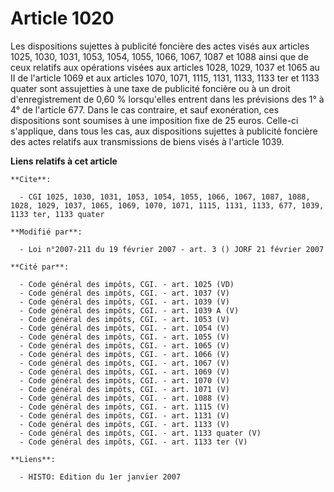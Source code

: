 # Article 1020

Les dispositions sujettes à publicité foncière des actes visés aux articles 1025, 1030, 1031, 1053, 1054, 1055, 1066, 1067,
1087 et 1088 ainsi que de ceux relatifs aux opérations visées aux articles 1028, 1029, 1037 et 1065 au II de l'article 1069
et aux articles 1070, 1071, 1115, 1131, 1133, 1133 ter et 1133 quater sont assujetties à une taxe de publicité foncière ou à
un droit d'enregistrement de 0,60 % lorsqu'elles entrent dans les prévisions des 1° à 4° de l'article 677. Dans le cas
contraire, et sauf exonération, ces dispositions sont soumises à une imposition fixe de 25 euros. Celle-ci s'applique, dans
tous les cas, aux dispositions sujettes à publicité foncière des actes relatifs aux transmissions de biens visés à l'article
1039.

**Liens relatifs à cet article**

	**Cite**:

	  - CGI 1025, 1030, 1031, 1053, 1054, 1055, 1066, 1067, 1087, 1088, 1028, 1029, 1037, 1065, 1069, 1070, 1071, 1115, 1131, 1133, 677, 1039, 1133 ter, 1133 quater

	**Modifié par**:

	  - Loi n°2007-211 du 19 février 2007 - art. 3 () JORF 21 février 2007

	**Cité par**:

	  - Code général des impôts, CGI. - art. 1025 (VD)
	  - Code général des impôts, CGI. - art. 1037 (V)
	  - Code général des impôts, CGI. - art. 1039 (V)
	  - Code général des impôts, CGI. - art. 1039 A (V)
	  - Code général des impôts, CGI. - art. 1053 (V)
	  - Code général des impôts, CGI. - art. 1054 (V)
	  - Code général des impôts, CGI. - art. 1055 (V)
	  - Code général des impôts, CGI. - art. 1065 (V)
	  - Code général des impôts, CGI. - art. 1066 (V)
	  - Code général des impôts, CGI. - art. 1067 (V)
	  - Code général des impôts, CGI. - art. 1069 (V)
	  - Code général des impôts, CGI. - art. 1070 (V)
	  - Code général des impôts, CGI. - art. 1071 (V)
	  - Code général des impôts, CGI. - art. 1088 (V)
	  - Code général des impôts, CGI. - art. 1115 (V)
	  - Code général des impôts, CGI. - art. 1131 (V)
	  - Code général des impôts, CGI. - art. 1133 (V)
	  - Code général des impôts, CGI. - art. 1133 quater (V)
	  - Code général des impôts, CGI. - art. 1133 ter (V)

	**Liens**:

	  - HISTO: Edition du 1er janvier 2007

